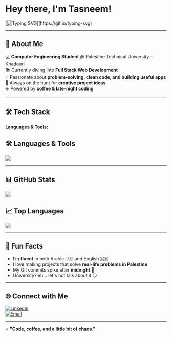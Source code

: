 # Hey there, I'm Tasneem!  

[![Typing SVG](https://readme-typing-svg.herokuapp.com?font=Fira+Code&pause=900&color=F77DC5&width=435&lines=Computer+Engineering+Student;3rd+Year+at+Khadouri+University;Full+Stack+Developer+in+Progress;Always+learning+new+things!)](https://git.io/typing-svg)

---

## 🚀 About Me  
💻 **Computer Engineering Student** @ Palestine Technical University – Khadouri  
📚 Currently diving into **Full Stack Web Development**  
💡 Passionate about **problem-solving, clean code, and building useful apps**  
🎯 Always on the hunt for **creative project ideas**  
☕ Powered by **coffee & late-night coding**  

---

## 🛠 Tech Stack  
**Languages & Tools:**  
## 🛠️ Languages & Tools
<p align="left">
  <img src="https://skillicons.dev/icons?i=html,css,js,cpp,python,git,vscode" />
</p>

---

## 📊 GitHub Stats  
<p align="left">
  <img src="https://github-readme-stats.vercel.app/api?username=TasneemJarrar&show_icons=true&theme=tokyonight&count_private=true">
</p>

## 📈 Top Languages  
<p align="left">
  <img src="https://github-readme-stats.vercel.app/api/top-langs/?username=TasneemJarrar&layout=compact&theme=tokyonight">
</p>  

---

## 🎯 Fun Facts  
- I’m **fluent** in both Arabic 🇵🇸 and English 🇬🇧  
- I love making projects that solve **real-life problems in Palestine**  
- My Git commits spike after **midnight** 🌙  
- University? eh... let's not talk about it 😏  

---

## 🌐 Connect with Me  
[![LinkedIn](https://img.shields.io/badge/-LinkedIn-0077B5?style=flat&logo=linkedin&logoColor=white)](www.linkedin.com/in/tasneem-jarrar)  
[![Email](https://img.shields.io/badge/-Email-D14836?style=flat&logo=gmail&logoColor=white)](mailto:tasneem.a.jarrar@gmail.com)  

---

⭐ **"Code, coffee, and a little bit of chaos."**
